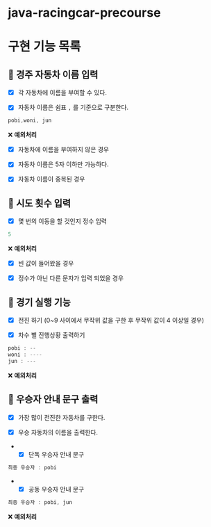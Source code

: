 # java-racingcar-precourse
# 구현 기능 목록

## 🎯 경주 자동차 이름 입력

- [x] 각 자동차에 이름을 부여할 수 있다.

- [x] 자동차 이름은 쉼표 `,` 를 기준으로 구분한다.


```java
pobi,woni, jun
```

❌ **예외처리**

- [x] 자동차에 이름을 부여하지 않은 경우

- [x] 자동차 이름은 5자 이하만 가능하다.

- [x] 자동차 이름이 중복된 경우

## 🎯 시도 횟수 입력

- [x] 몇 번의 이동을 할 것인지 정수 입력

```java
5
```

❌ **예외처리**

- [x] 빈 값이 들어왔을 경우

- [x] 정수가 아닌 다른 문자가 입력 되었을 경우

## 🎯 경기 실행 기능

- [x] 전진 하기 (0~9 사이에서 무작위 값을 구한 후 무작위 값이 4 이상일 경우)

- [x] 차수 별 진행상황 출력하기

```java
pobi : --
woni : ----
jun : ---
```

❌ **예외처리**

## 🎯 우승자 안내 문구 출력

- [x] 가장 많이 전진한 자동차를 구한다.

- [x] 우승 자동차의 이름을 출력한다.

- - [x] 단독 우승자 안내 문구

```java
최종 우승자 : pobi
```

- - [x] 공동 우승자 안내 문구

```java
최종 우승자 : pobi, jun
```

❌ **예외처리**
